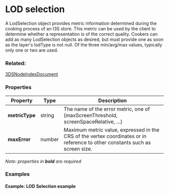# LOD selection

A LodSelection object provides metric information determined during the cooking process of an I3S store. This metric can be used by the client to determine whether a representation is of the correct quality. Cookers can add as many LodSelection objects as desired, but must provide one as soon as the layer's lodType is not null. Of the three min/avg/max values, typically only one or two are used.

### Related:

[3DSNodeIndexDocument](3DSNodeIndexDocument.md)
### Properties

| Property | Type | Description |
| --- | --- | --- |
| **metricType** | string | The name of the error metric, one of {maxScreenThreshold, screenSpaceRelative, ...} |
| **maxError** | number | Maximum metric value, expressed in the CRS of the vertex coordinates or in reference to other constants such as screen size. |

*Note: properties in **bold** are required*

### Examples 

#### Example: LOD Selection example 

